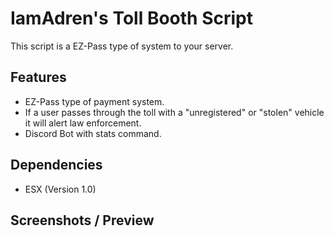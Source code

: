 <h1>IamAdren's Toll Booth Script</h1>
<p>This script is a EZ-Pass type of system to your server.</p>

## Features
- EZ-Pass type of payment system.
- If a user passes through the toll with a "unregistered" or "stolen" vehicle it will alert law enforcement.
- Discord Bot with stats command.

## Dependencies
- ESX (Version 1.0)

## Screenshots / Preview
